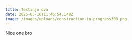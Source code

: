 ```yaml
---
title: Testinjo dva
date: 2025-05-16T11:46:54.148Z
image: /images/uploads/construction-in-progress300.png
---
```

N﻿ice one bro